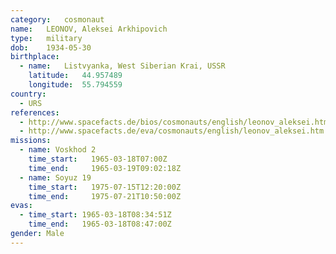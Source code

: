 ```yaml
---
category:	cosmonaut
name:	LEONOV, Aleksei Arkhipovich 
type:	military
dob:	1934-05-30
birthplace:
  - name:	Listvyanka, West Siberian Krai, USSR
    latitude:	44.957489
    longitude:	55.794559
country:
  - URS
references:
  - http://www.spacefacts.de/bios/cosmonauts/english/leonov_aleksei.htm
  - http://www.spacefacts.de/eva/cosmonauts/english/leonov_aleksei.htm
missions:
  - name: Voskhod 2
    time_start:   1965-03-18T07:00Z
    time_end:     1965-03-19T09:02:18Z
  - name: Soyuz 19
    time_start:   1975-07-15T12:20:00Z
    time_end:     1975-07-21T10:50:00Z
evas:
  - time_start: 1965-03-18T08:34:51Z
    time_end:   1965-03-18T08:47:00Z
gender:	Male
---
```


